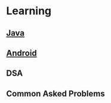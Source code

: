 # Learning

## [Java](https://github.com/pkjvit/Learning/blob/master/Java/Java.md)


## [Android](https://github.com/pkjvit/Learning/blob/master/Android/Android.md)


## DSA


## Common Asked Problems
